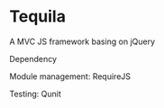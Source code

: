 Tequila
=======
A MVC JS framework basing on jQuery 

Dependency

Module management: RequireJS

Testing: Qunit
